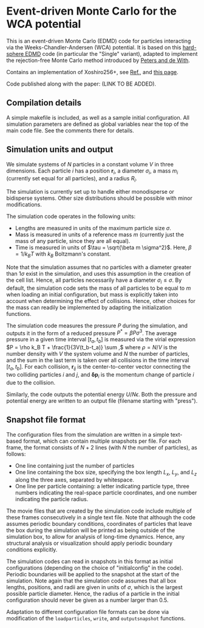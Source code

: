 # Event-driven Monte Carlo for the WCA potential


This is an event-driven Monte Carlo (EDMD) code for particles interacting via the Weeks-Chandler-Andersen (WCA) potential. It is based on this [hard-sphere EDMD](https://github.com/FSmallenburg/EDMD) code (in particular the "Single" variant), adapted to implement the rejection-free Monte Carlo method introduced by [Peters and de With](https://doi.org/10.1103/PhysRevE.85.026703).

Contains an implementation of Xoshiro256+, see [Ref.](https://doi.org/10.1145/3460772), and [this page](https://prng.di.unimi.it/).

Code published along with the paper: (LINK TO BE ADDED).




## Compilation details

A simple makefile is included, as well as a sample initial configuration. All simulation parameters are defined as global variables near the top of the main code file. See the comments there for details.



## Simulation units and output

We simulate systems of $N$ particles in a constant volume $V$ in three dimensions. Each particle $i$ has a position $\mathbf{r}_i$, a diameter $\sigma_i$, a mass $m_i$ (currently set equal for all particles), and a radius $R_i$. 

The simulation is currently set up to handle either monodisperse or bidisperse systems. Other size distributions should be possible with minor modifications.

The simulation code operates in the following units:
-  Lengths are measured in units of the maximum particle size $\sigma$.
-  Mass is measured in units of a reference mass $m$ (currently just the mass of any particle, since they are all equal).
-  Time is measured in units of $\tau = \sqrt{\beta m \sigma^2}$. Here, $\beta = 1/k_B T$ with $k_B$ Boltzmann's constant.

Note that the simulation assumes that no particles with a diameter greater than $1 \sigma$ exist in the simulation, and uses this assumption in the creation of the cell list. Hence, all particles necessarily have a diameter $\sigma_i \leq \sigma$. By default, the simulation code sets the mass of all particles to be equal to $m$ when loading an initial configuration, but mass is explicitly taken into account when determining the effect of collisions. Hence, other choices for the mass can readily be implemented by adapting the initialization functions.

The simulation code measures the pressure $P$ during the simulation, and outputs it in the form of a reduced pressure $P^* = \beta P \sigma^3$. The average pressure in a given time interval $[t_a, t_b]$ is measured via the virial expression 
$P = \rho k_B T + \frac{1}{3V(t_b-t_a)} \sum  ,$ 
where  $\rho = N/V$ is the number density with $V$ the system volume and $N$ the number of particles, and the sum in the last term is taken over all collisions in the time interval $[t_a, t_b]$. For each collision, $\mathbf{r}_{ij}$ is the center-to-center vector connecting the two colliding particles $i$ and $j$, and $\mathbf{\delta p}_i$ is the momentum change of particle $i$ due to the collision. 

Similarly, the code outputs the potential energy $U/N\epsilon$. Both the pressure and potential energy are written to an output file (filename starting with "press").

    
## Snapshot file format

The configuration files from the simulation are written in a simple text-based format, which can contain multiple snapshots per file. For each frame, the format consists of $N+2$ lines (with $N$ the number of particles), as follows:
- One line containing just the number of particles
- One line containing the box size, specifying the box length $L_x$, $L_y$, and $L_z$ along the three axes, separated by whitespace.
- One line per particle containing: a letter indicating particle type, three numbers indicating the real-space particle coordinates, and one number indicating the particle radius. 

The movie files that are created by the simulation code include multiple of these frames consecutively in a single text file. Note that although the code assumes periodic boundary conditions, coordinates of particles that leave the box during the simulation will be printed as being outside of the simulation box, to allow for analysis of long-time dynamics. Hence, any structural analysis or visualization should apply periodic boundary conditions explicitly. 

The simulation codes can read in snapshots in this format as initial configurations (depending on the choice of "initialconfig" in the code). Periodic boundaries will be applied to the snapshot at the start of the simulation.  Note again that the simulation code assumes that all box lengths, positions, and radii are given in units of $\sigma$, which is the largest possible particle diameter. Hence, the radius of a particle in the initial configuration should never be given as a number larger than 0.5.

Adaptation to different configuration file formats can be done via modification of the ``loadparticles``, ``write``, and ``outputsnapshot`` functions.

